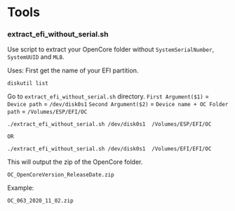 
# Tools

### extract_efi_without_serial.sh

Use script to extract your OpenCore folder without `SystemSerialNumber`, `SystemUUID` and `MLB`.

Uses:
First get the name of your EFI partition.

```
diskutil list
```

Go to `extract_efi_without_serial.sh` directory.
`First Argument($1)` =  `Device path` = `/dev/disk0s1`
`Second Argument($2)` = `Device name + OC Folder path` = `/Volumes/ESP/EFI/OC`

```
./extract_efi_without_serial.sh /dev/disk0s1  /Volumes/ESP/EFI/OC

OR 

./extract_efi_without_serial.sh /dev/disk0s1  /Volumes/EFI/EFI/OC
```

This will output the zip of the OpenCore folder.
```
OC_OpenCoreVersion_ReleaseDate.zip
```

Example:
```
OC_063_2020_11_02.zip
```
